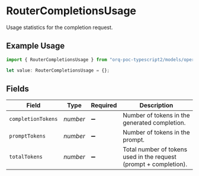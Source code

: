 # RouterCompletionsUsage

Usage statistics for the completion request.

## Example Usage

```typescript
import { RouterCompletionsUsage } from "orq-poc-typescript2/models/operations";

let value: RouterCompletionsUsage = {};
```

## Fields

| Field                                                             | Type                                                              | Required                                                          | Description                                                       |
| ----------------------------------------------------------------- | ----------------------------------------------------------------- | ----------------------------------------------------------------- | ----------------------------------------------------------------- |
| `completionTokens`                                                | *number*                                                          | :heavy_minus_sign:                                                | Number of tokens in the generated completion.                     |
| `promptTokens`                                                    | *number*                                                          | :heavy_minus_sign:                                                | Number of tokens in the prompt.                                   |
| `totalTokens`                                                     | *number*                                                          | :heavy_minus_sign:                                                | Total number of tokens used in the request (prompt + completion). |